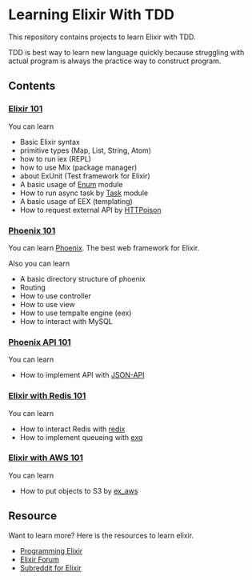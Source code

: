 # Learning Elixir With TDD

This repository contains projects to learn Elixir with TDD.

TDD is best way to learn new language quickly because struggling with actual program is always the practice way to construct program.

## Contents

### [Elixir 101](./elixir_101)

You can learn

- Basic Elixir syntax
- primitive types (Map, List, String, Atom)
- how to run iex (REPL)
- how to use Mix (package manager)
- about ExUnit (Test framework for Elixir)
- A basic usage of [Enum](https://hexdocs.pm/elixir/Enum.html) module
- How to run async task by [Task](https://hexdocs.pm/elixir/Task.html#content) module
- A basic usage of EEX (templating)
- How to request external API by [HTTPoison](https://github.com/edgurgel/httpoison)

### [Phoenix 101](./phoenix_101)

You can learn [Phoenix](https://phoenixframework.org/). The best web framework for Elixir.

Also you can learn

- A basic directory structure of phoenix
- Routing
- How to use controller
- How to use view
- How to use tempalte engine (eex)
- How to interact with MySQL

### [Phoenix API 101](./phoenix_api_101)

You can learn

- How to implement API with [JSON-API](http://jsonapi.org/)

### [Elixir with Redis 101](./ex_redis_101)

You can learn

- How to interact Redis with [redix](https://github.com/whatyouhide/redix)
- How to implement queueing with [exq](https://github.com/akira/exq)

### [Elixir with AWS 101](./ex_aws_101)

You can learn

- How to put objects to S3 by [ex_aws](https://github.com/ex-aws/ex_aws)

## Resource

Want to learn more? Here is the resources to learn elixir.

- [Programming Elixir](https://pragprog.com/book/elixir16/programming-elixir-1-6)
- [Elixir Forum](https://elixirforum.com/)
- [Subreddit for Elixir](https://www.reddit.com/r/elixir/)
